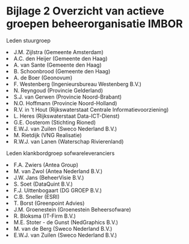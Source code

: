 # Bijlage 2 Overzicht van actieve groepen beheerorganisatie IMBOR

Leden stuurgroep 
<li> J.M. Zijlstra (Gemeente Amsterdam)
<li> A.C. den Heijer (Gemeente den Haag)
<li> A. van Sante (Gemeente den Haag) 
<li> B. Schoonbrood (Gemeente den Haag) 
<li> A. de Boer (Geonovum)
<li> F. Westenberg (Ingenieursbureau Westenberg B.V.)
<li> N. Reyngoud (Provincie Gelderland) 
<li> S.J. van Gerwen (Provincie Noord-Brabant)
<li> N.O. Hoffmann (Provincie Noord-Holland)
<li> R.V. in ’t Hout (Rijkswaterstaat Centrale Informatievoorziening)
<li> L. Heres (Rijkswaterstaat Data-ICT-Dienst)
<li> G.E. Oosterom (Stichting Rioned)
<li> E.W.J. van Zuilen (Sweco Nederland B.V.) 
<li> M. Rietdijk (VNG Realisatie) 
<li> R.W.J. van Lanen (Waterschap Rivierenland)   

Leden klankbordgroep sofwareleveranciers 
<li> F.A. Zwiers (Antea Group)
<li> M. van Zwol (Antea Nederland B.V.)
<li> J.W. Jans (BeheerVisie B.V.)
<li> S. Soet (DataQuint B.V.)
<li> F.J. Uittenbogaart (DG GROEP B.V.)
<li> C.B. Sneller (ESRI)
<li> T. Borst (Greenpoint Advies)
<li> J.M. Groenestein (Groenestein Beheersofware)
<li> R. Bloksma (IT-Firm B.V.)
<li> M.E. Stoter - de Gunst (NedGraphics B.V.)
<li> M. van de Berg (Sweco Nederland B.V.)
<li> E.W.J. van Zuilen (Sweco Nederland B.V.)   
